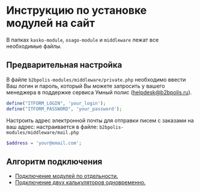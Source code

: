 # Инструкцию по установке модулей на сайт

В папках `kasko-module`, `osago-module` и `middleware` лежат все необходимые файлы.

## Предварительная настройка

В файле `b2bpolis-modules/middleware/private.php` необходимо ввести Ваш логин и пароль, который Вы можете запросить у вашего менеджера в поддержке сервиса Умный полис (helpdesk@b2bpolis.ru).


```php
define("ITFORM_LOGIN", 'your_login');
define("ITFORM_PASSWORD", 'your_password');
```

Настроить адрес электронной почты для отправки писем с заказами на ваш адрес: настраивается в файле: `b2bpolis-modules/middleware/mail.php`

```php
$address = 'your@email.com';
```

## Алгоритм подключения

 - [Подключение модулей по отдельности.][a1034498]
 - [Подключение двух калькуляторов одновременно.][489b9fde]

  [a1034498]: single.md "Подключение модулей по отдельности."
  [489b9fde]: together.md "Подключение двух калькуляторов одновременно."

